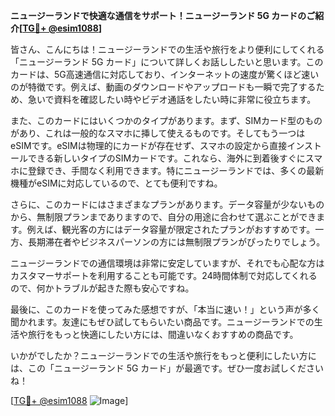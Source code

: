 **ニュージーランドで快適な通信をサポート！ニュージーランド 5G カードのご紹介[[TG💪+ @esim1088](https://t.me/s/esim1088)]**

皆さん、こんにちは！ニュージーランドでの生活や旅行をより便利にしてくれる「ニュージーランド 5G カード」について詳しくお話ししたいと思います。このカードは、5G高速通信に対応しており、インターネットの速度が驚くほど速いのが特徴です。例えば、動画のダウンロードやアップロードも一瞬で完了するため、急いで資料を確認したい時やビデオ通話をしたい時に非常に役立ちます。

また、このカードにはいくつかのタイプがあります。まず、SIMカード型のものがあり、これは一般的なスマホに挿して使えるものです。そしてもう一つはeSIMです。eSIMは物理的にカードが存在せず、スマホの設定から直接インストールできる新しいタイプのSIMカードです。これなら、海外に到着後すぐにスマホに登録でき、手間なく利用できます。特にニュージーランドでは、多くの最新機種がeSIMに対応しているので、とても便利ですね。

さらに、このカードにはさまざまなプランがあります。データ容量が少ないものから、無制限プランまでありますので、自分の用途に合わせて選ぶことができます。例えば、観光客の方にはデータ容量が限定されたプランがおすすめです。一方、長期滞在者やビジネスパーソンの方には無制限プランがぴったりでしょう。

ニュージーランドでの通信環境は非常に安定していますが、それでも心配な方はカスタマーサポートを利用することも可能です。24時間体制で対応してくれるので、何かトラブルが起きた際も安心ですね。

最後に、このカードを使ってみた感想ですが、「本当に速い！」という声が多く聞かれます。友達にもぜひ試してもらいたい商品です。ニュージーランドでの生活や旅行をもっと快適にしたい方には、間違いなくおすすめの商品です。

いかがでしたか？ニュージーランドでの生活や旅行をもっと便利にしたい方には、この「ニュージーランド 5G カード」が最適です。ぜひ一度お試しくださいね！

[[TG💪+ @esim1088](https://t.me/s/esim1088) ![Image](https://i.postimg.cc/Y0z9fWf4/image.png)]